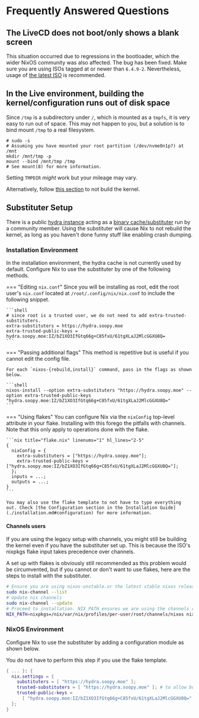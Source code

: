 <!-- markdownlint-disable MD046 MD038 -->
<!-- Rationale: Both rules break mkdocs-material's content tabs feature.  -->

# Frequently Answered Questions

## The LiveCD does not boot/only shows a blank screen

This situation occurred due to regressions in the bootloader, which the wider NixOS community was also affected.
The bug has been fixed. Make sure you are using ISOs tagged at or newer than `6.4.9-2`. Nevertheless, usage of [the latest ISO](https://github.com/t2linux/nixos-t2-iso/releases/latest) is recommended.

## In the Live environment, building the kernel/configuration runs out of disk space

Since `/tmp` is a subdirectory under `/`, which is mounted as a `tmpfs`, it is very easy to run out of space. This may not happen to you, but a solution is to bind mount `/tmp` to a real filesystem.

```shell
# sudo -s
# Assuming you have mounted your root partition (/dev/nvme0n1p?) at /mnt
mkdir /mnt/tmp -p
mount --bind /mnt/tmp /tmp
# See mount(8) for more information.
```

Setting `TMPDIR` *might* work but your mileage may vary.

Alternatively, follow [this section](#substituter-setup) to not build the kernel.

## Substituter Setup

There is a public [hydra instance](https://hydra.soopy.moe) acting as a [binary cache/substituter](https://zero-to-nix.com/concepts/caching) run by a community member. Using the substituter will cause Nix to not rebuild the kernel, as long as you haven't done funny stuff like enabling crash dumping.

### Installation Environment

In the installation environment, the hydra cache is not currently used by default. Configure Nix to use the substituter by one of the following methods.

=== "Editing `nix.conf`"
    Since you will be installing as root, edit the root user's `nix.conf` located at `/root/.config/nix/nix.conf` to include the following snippet.

    ```shell
    # since root is a trusted user, we do not need to add extra-trusted-substituters.
    extra-substituters = https://hydra.soopy.moe
    extra-trusted-public-keys = hydra.soopy.moe:IZ/bZ1XO3IfGtq66g+C85fxU/61tgXLaJ2MlcGGXU8Q=
    ```

=== "Passing additional flags"
    This method is repetitive but is useful if you cannot edit the config file.

    For each `nixos-{rebuild,install}` command, pass in the flags as shown below.

    ```shell
    nixos-install --option extra-substituters "https://hydra.soopy.moe" --option extra-trusted-public-keys "hydra.soopy.moe:IZ/bZ1XO3IfGtq66g+C85fxU/61tgXLaJ2MlcGGXU8Q="
    ```

=== "Using flakes"
    You can configure Nix via the `nixConfig` top-level attribute in your flake. Installing with this forego the pitfalls with channels. Note that this only apply to operations done with the flake.

    ```nix title="flake.nix" linenums="1" hl_lines="2-5"
    {
      nixConfig = {
        extra-substituters = ["https://hydra.soopy.moe"];
        extra-trusted-public-keys = ["hydra.soopy.moe:IZ/bZ1XO3IfGtq66g+C85fxU/61tgXLaJ2MlcGGXU8Q="];
      };
      inputs = ...;
      outputs = ...;
    }
    ```

    You may also use the flake template to not have to type everything out. Check [the Configuration section in the Installation Guide](./installation.md#configuration) for more information.

#### Channels users

If you are using the legacy setup with channels, you might still be building the kernel even if you have the substituter set up. This is because the ISO's nixpkgs flake input takes precedence over channels.

A set up with flakes is obviously still recommended as this problem would be circumvented, but if you cannot or don't want to use flakes, here are the steps to install with the substituter.

```bash
# Ensure you are using nixos-unstable.or the latest stable nixos release.
sudo nix-channel --list
# Update nix channels
sudo nix-channel --update
# Proceed to installation. NIX_PATH ensures we are using the channels revision and not the ISO flake registry's.
NIX_PATH=nixpkgs=/nix/var/nix/profiles/per-user/root/channels/nixos nixos-install
```

### NixOS Environment

Configure Nix to use the substituter by adding a configuration module as shown below.

You do not have to perform this step if you use the flake template.

```nix linenums="1" hl_lines="2-7"
{ ... }: {
  nix.settings = {
    substituters = [ "https://hydra.soopy.moe" ];
    trusted-substituters = [ "https://hydra.soopy.moe" ]; # to allow building as a non-trusted user
    trusted-public-keys =
      [ "hydra.soopy.moe:IZ/bZ1XO3IfGtq66g+C85fxU/61tgXLaJ2MlcGGXU8Q=" ];
  };
}
```
